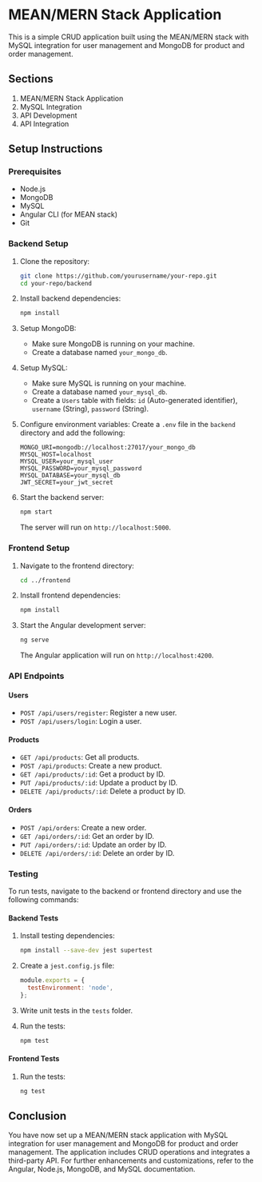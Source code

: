 # MEAN/MERN Stack Application

This is a simple CRUD application built using the MEAN/MERN stack with MySQL integration for user management and MongoDB for product and order management.

## Sections
1. MEAN/MERN Stack Application
2. MySQL Integration
3. API Development
4. API Integration

## Setup Instructions

### Prerequisites
- Node.js
- MongoDB
- MySQL
- Angular CLI (for MEAN stack)
- Git

### Backend Setup

1. Clone the repository:
    ```bash
    git clone https://github.com/yourusername/your-repo.git
    cd your-repo/backend
    ```

2. Install backend dependencies:
    ```bash
    npm install
    ```

3. Setup MongoDB:
    - Make sure MongoDB is running on your machine.
    - Create a database named `your_mongo_db`.

4. Setup MySQL:
    - Make sure MySQL is running on your machine.
    - Create a database named `your_mysql_db`.
    - Create a `Users` table with fields: `id` (Auto-generated identifier), `username` (String), `password` (String).

5. Configure environment variables:
    Create a `.env` file in the `backend` directory and add the following:
    ```env
    MONGO_URI=mongodb://localhost:27017/your_mongo_db
    MYSQL_HOST=localhost
    MYSQL_USER=your_mysql_user
    MYSQL_PASSWORD=your_mysql_password
    MYSQL_DATABASE=your_mysql_db
    JWT_SECRET=your_jwt_secret
    ```

6. Start the backend server:
    ```bash
    npm start
    ```
    The server will run on `http://localhost:5000`.

### Frontend Setup

1. Navigate to the frontend directory:
    ```bash
    cd ../frontend
    ```

2. Install frontend dependencies:
    ```bash
    npm install
    ```

3. Start the Angular development server:
    ```bash
    ng serve
    ```
    The Angular application will run on `http://localhost:4200`.

### API Endpoints

#### Users
- `POST /api/users/register`: Register a new user.
- `POST /api/users/login`: Login a user.

#### Products
- `GET /api/products`: Get all products.
- `POST /api/products`: Create a new product.
- `GET /api/products/:id`: Get a product by ID.
- `PUT /api/products/:id`: Update a product by ID.
- `DELETE /api/products/:id`: Delete a product by ID.

#### Orders
- `POST /api/orders`: Create a new order.
- `GET /api/orders/:id`: Get an order by ID.
- `PUT /api/orders/:id`: Update an order by ID.
- `DELETE /api/orders/:id`: Delete an order by ID.

### Testing

To run tests, navigate to the backend or frontend directory and use the following commands:

#### Backend Tests
1. Install testing dependencies:
    ```bash
    npm install --save-dev jest supertest
    ```

2. Create a `jest.config.js` file:
    ```javascript
    module.exports = {
      testEnvironment: 'node',
    };
    ```

3. Write unit tests in the `tests` folder.

4. Run the tests:
    ```bash
    npm test
    ```

#### Frontend Tests
1. Run the tests:
    ```bash
    ng test
    ```

## Conclusion

You have now set up a MEAN/MERN stack application with MySQL integration for user management and MongoDB for product and order management. The application includes CRUD operations and integrates a third-party API. For further enhancements and customizations, refer to the Angular, Node.js, MongoDB, and MySQL documentation.
